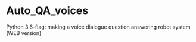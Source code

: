 # Auto_QA_voices
Python 3.6-flag: making a voice dialogue question answering robot system (WEB version)


